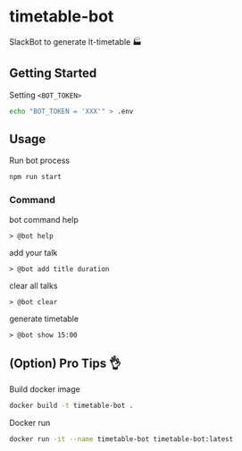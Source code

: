 # timetable-bot

SlackBot to generate lt-timetable 🏭

## Getting Started

Setting `<BOT_TOKEN>`

```sh
echo "BOT_TOKEN = 'XXX'" > .env
```

## Usage
Run bot process

```sh
npm run start
```

### Command

bot command help
```
> @bot help
```

add your talk
```
> @bot add title duration
```

clear all talks
```
> @bot clear
```

generate timetable
```
> @bot show 15:00
```

## (Option) Pro Tips 👌

Build docker image

```sh
docker build -t timetable-bot .
```

Docker run

```sh
docker run -it --name timetable-bot timetable-bot:latest
```
